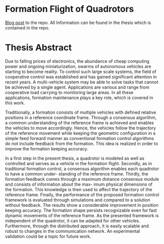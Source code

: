 # Formation Flight of Quadrotors
[Blog post](https://jenspetit.de/posts/2019/03/formation_control_quadrocopters/) to the repo. All Information can be found in the thesis which is contained in the repo.

# Thesis Abstract
Due to falling prices of electronics, the abundance of cheap computing power and ongoing miniaturization, swarms of autonomous vehicles are starting to become reality. To control such large scale systems, the field of cooperative control was established and has gained significant attention in recent years. A multi-vehicle system may be able to solve tasks that cannot be achieved by a single agent. Applications are various and range from cooperative load carrying to monitoring large areas. In all these applications, formation maintenance plays a key role, which is covered in this work.

Traditionally, a formation consists of multiple vehicles with defined relative positions in a reference coordinate frame. Through a consensus algorithm, a common understanding of the reference frame is achieved and enables the vehicles to move accordingly. Hence, the vehicles follow the trajectory of the reference movement while keeping the geometric configuration in a simple feed forward manner as conventional formation control algorithms do not include feedback from the formation. This idea is realized in order to improve the formation keeping accuracy.

In a first step in the present thesis, a quadrotor is modeled as well as controlled and serves as a vehicle in the formation flight. Secondly, as in traditional formation control, a consensus algorithm enables each quadrotor to have a common under- standing of the reference frame. Thirdly, the formation feedback comes through a maximum distance consensus module and consists of information about the max- imum physical dimensions of the formation. This knowledge is then used to affect the trajectory of the reference frame. Finally, the performance of the proposed formation control framework is evaluated through simulations and compared to a solution without feedback. The results show a considerable improvement in position keeping accuracy. The formation shape persists recognizable even for fast dynamic movements of the reference frame. As the presented framework is independent of the quadrotor, it can be adapted for other vehicles. Furthermore, through the distributed approach, it is easily scalable and robust to changes in the communication network. An experimental validation could be a topic for future work.
